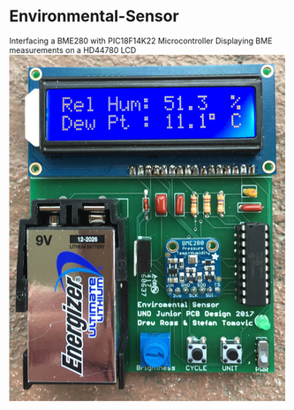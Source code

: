 # Environmental-Sensor
Interfacing a BME280 with PIC18F14K22 Microcontroller
Displaying BME measurements on a HD44780 LCD
<img src="https://github.com/dross92/Environmental-Sensor/blob/master/boardAssembled_edit.jpg" width="500" title="Board">
